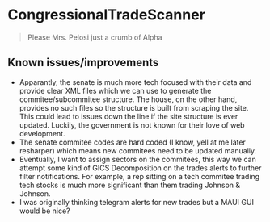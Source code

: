 # CongressionalTradeScanner

> Please Mrs. Pelosi just a crumb of Alpha


## Known issues/improvements
- Apparantly, the senate is much more tech focused with their data and provide clear XML files which we can use to generate the commitee/subcommitee structure. The house, on the other hand, provides no such files so the structure is built from scraping the site. This could lead to issues down the line if the site structure is ever updated. Luckily, the government is not known for their love of web development.
- The senate commitee codes are hard coded (I know, yell at me later resharper) which means new commitees need to be updated manually.
- Eventually, I want to assign sectors on the commitees, this way we can attempt some kind of GICS Decomposition on the trades alerts to further filter notifications. For example, a rep sitting on a tech commitee trading tech stocks is much more significant than them trading Johnson & Johnson.
- I was originally thinking telegram alerts for new trades but a MAUI GUI would be nice? 
